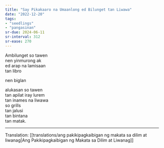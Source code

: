 ```yaml
---
title: "Say Pikakaaro na Umaanlong ed Bilunget tan Liwawa"
date: "2022-12-20"
tags:
- "seedlings"
- "pangasinan"
sr-due: 2024-06-11
sr-interval: 312
sr-ease: 270
---
```


Ambilunget so tawen  
nen yinmurong ak  
ed arap na lamisaan  
tan libro  

nen biglan  

alukasan so tawen  
tan apilat iray lurem  
tan inames na liwawa  
so grills  
tan jalusi  
tan bintana  
tan matak.  

---

Translation: [[translations/ang pakikipagkaibigan ng makata sa dilim at liwanag|Ang Pakikipagkaibigan ng Makata sa Dilim at Liwanag]]